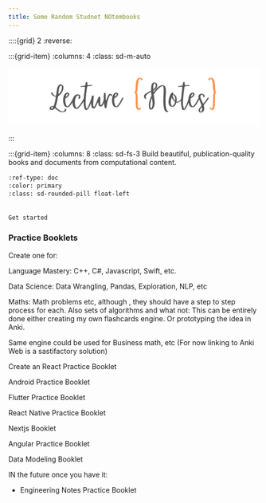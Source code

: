 ```yaml
---
title: Some Random Studnet NOtembooks
---
```


::::{grid} 2
:reverse:

:::{grid-item}
:columns: 4
:class: sd-m-auto

<img src="images/logo-square.svg" />

:::

:::{grid-item}
:columns: 8
:class: sd-fs-3
Build beautiful, publication-quality books and documents from computational content.

```{button-ref} 1-intro/syllabus
:ref-type: doc
:color: primary
:class: sd-rounded-pill float-left


Get started
```


### Practice Booklets

Create one for:

Language Mastery: C++, C#, Javascript, Swift, etc.

Data Science: Data Wrangling, Pandas, Exploration, NLP, etc

Maths: Math problems etc, although , they should have a step to step process for each. Also sets of algorithms and what not: This can be entirely done either creating my own flashcards engine. Or prototyping the idea in Anki.

Same engine could be used for Business math, etc (For now linking to Anki Web is a sastifactory solution)

Create an React Practice Booklet

Android Practice Booklet

Flutter Practice Booklet

React Native Practice Booklet

Nextjs Booklet

Angular Practice Booklet

Data Modeling Booklet

IN the future once you have it:
- Engineering Notes Practice Booklet